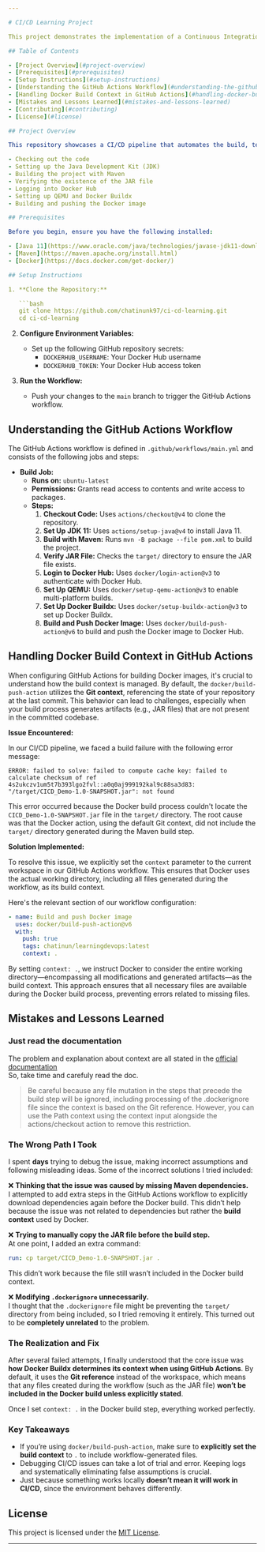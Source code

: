 ```yaml
---

# CI/CD Learning Project

This project demonstrates the implementation of a Continuous Integration and Continuous Deployment (CI/CD) pipeline using GitHub Actions, Maven, and Docker.  

## Table of Contents  

- [Project Overview](#project-overview)  
- [Prerequisites](#prerequisites)  
- [Setup Instructions](#setup-instructions)  
- [Understanding the GitHub Actions Workflow](#understanding-the-github-actions-workflow)  
- [Handling Docker Build Context in GitHub Actions](#handling-docker-build-context-in-github-actions)  
- [Mistakes and Lessons Learned](#mistakes-and-lessons-learned)  
- [Contributing](#contributing)  
- [License](#license)  

## Project Overview  

This repository showcases a CI/CD pipeline that automates the build, test, and deployment processes for a Java application. The pipeline is configured using GitHub Actions and includes steps for:  

- Checking out the code  
- Setting up the Java Development Kit (JDK)  
- Building the project with Maven  
- Verifying the existence of the JAR file  
- Logging into Docker Hub  
- Setting up QEMU and Docker Buildx  
- Building and pushing the Docker image  

## Prerequisites  

Before you begin, ensure you have the following installed:  

- [Java 11](https://www.oracle.com/java/technologies/javase-jdk11-downloads.html)  
- [Maven](https://maven.apache.org/install.html)  
- [Docker](https://docs.docker.com/get-docker/)  

## Setup Instructions  

1. **Clone the Repository:**  

   ```bash
   git clone https://github.com/chatinunk97/ci-cd-learning.git
   cd ci-cd-learning
   ```  

2. **Configure Environment Variables:**  

   - Set up the following GitHub repository secrets:  
     - `DOCKERHUB_USERNAME`: Your Docker Hub username  
     - `DOCKERHUB_TOKEN`: Your Docker Hub access token  

3. **Run the Workflow:**  

   - Push your changes to the `main` branch to trigger the GitHub Actions workflow.  

## Understanding the GitHub Actions Workflow  

The GitHub Actions workflow is defined in `.github/workflows/main.yml` and consists of the following jobs and steps:  

- **Build Job:**  
  - **Runs on:** `ubuntu-latest`  
  - **Permissions:** Grants read access to contents and write access to packages.  
  - **Steps:**  
    1. **Checkout Code:** Uses `actions/checkout@v4` to clone the repository.  
    2. **Set Up JDK 11:** Uses `actions/setup-java@v4` to install Java 11.  
    3. **Build with Maven:** Runs `mvn -B package --file pom.xml` to build the project.  
    4. **Verify JAR File:** Checks the `target/` directory to ensure the JAR file exists.  
    5. **Login to Docker Hub:** Uses `docker/login-action@v3` to authenticate with Docker Hub.  
    6. **Set Up QEMU:** Uses `docker/setup-qemu-action@v3` to enable multi-platform builds.  
    7. **Set Up Docker Buildx:** Uses `docker/setup-buildx-action@v3` to set up Docker Buildx.  
    8. **Build and Push Docker Image:** Uses `docker/build-push-action@v6` to build and push the Docker image to Docker Hub.  

## Handling Docker Build Context in GitHub Actions  

When configuring GitHub Actions for building Docker images, it's crucial to understand how the build context is managed. By default, the `docker/build-push-action` utilizes the **Git context**, referencing the state of your repository at the last commit. This behavior can lead to challenges, especially when your build process generates artifacts (e.g., JAR files) that are not present in the committed codebase.  

**Issue Encountered:**  

In our CI/CD pipeline, we faced a build failure with the following error message:  

```
ERROR: failed to solve: failed to compute cache key: failed to calculate checksum of ref 4s2ukczv1um5t7b393lgo2fvl::a0q0aj999192kal9c88sa3d83: "/target/CICD_Demo-1.0-SNAPSHOT.jar": not found
```  

This error occurred because the Docker build process couldn't locate the `CICD_Demo-1.0-SNAPSHOT.jar` file in the `target/` directory. The root cause was that the Docker action, using the default Git context, did not include the `target/` directory generated during the Maven build step.  

**Solution Implemented:**  

To resolve this issue, we explicitly set the `context` parameter to the current workspace in our GitHub Actions workflow. This ensures that Docker uses the actual working directory, including all files generated during the workflow, as its build context.  

Here's the relevant section of our workflow configuration:  

```yaml
- name: Build and push Docker image
  uses: docker/build-push-action@v6
  with:
    push: true
    tags: chatinun/learningdevops:latest
    context: .
```

By setting `context: .`, we instruct Docker to consider the entire working directory—encompassing all modifications and generated artifacts—as the build context. This approach ensures that all necessary files are available during the Docker build process, preventing errors related to missing files.  

## Mistakes and Lessons Learned  
### Just read the documentation
The problem and explanation about context are all stated in the [official documentation](https://github.com/docker/build-push-action)  
So, take time and carefuly read the doc.

>Be careful because any file mutation in the steps that precede the build step will be ignored, including processing of the .dockerignore file since the context is based on the Git reference. However, you can use the Path context using the context input alongside the actions/checkout action to remove this restriction.


### The Wrong Path I Took  

I spent **days** trying to debug the issue, making incorrect assumptions and following misleading ideas. Some of the incorrect solutions I tried included:  

❌ **Thinking that the issue was caused by missing Maven dependencies.**  
I attempted to add extra steps in the GitHub Actions workflow to explicitly download dependencies again before the Docker build. This didn’t help because the issue was not related to dependencies but rather the **build context** used by Docker.  

❌ **Trying to manually copy the JAR file before the build step.**  
At one point, I added an extra command:  

```yaml
run: cp target/CICD_Demo-1.0-SNAPSHOT.jar .
```

This didn’t work because the file still wasn’t included in the Docker build context.  

❌ **Modifying `.dockerignore` unnecessarily.**  
I thought that the `.dockerignore` file might be preventing the `target/` directory from being included, so I tried removing it entirely. This turned out to be **completely unrelated** to the problem.  

### The Realization and Fix  

After several failed attempts, I finally understood that the core issue was **how Docker Buildx determines its context when using GitHub Actions**. By default, it uses the **Git reference** instead of the workspace, which means that any files created during the workflow (such as the JAR file) **won’t be included in the Docker build unless explicitly stated**.  

Once I set `context: .` in the Docker build step, everything worked perfectly.  

### Key Takeaways  

- If you’re using `docker/build-push-action`, make sure to **explicitly set the build context** to `.` to include workflow-generated files.  
- Debugging CI/CD issues can take a lot of trial and error. Keeping logs and systematically eliminating false assumptions is crucial.  
- Just because something works locally **doesn’t mean it will work in CI/CD**, since the environment behaves differently.  


## License  

This project is licensed under the [MIT License](LICENSE).  

---
```

